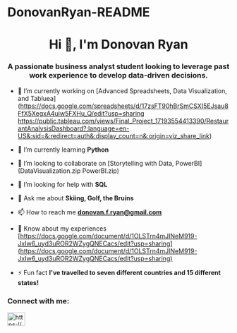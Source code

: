 # DonovanRyan-README
<h1 align="center">Hi 👋, I'm Donovan Ryan</h1>
<h3 align="center">A passionate business analyst student looking to leverage past work experience to develop data-driven decisions.</h3>

- 🔭 I’m currently working on [Advanced Spreadsheets, Data Visualization, and Tabluea](https://docs.google.com/spreadsheets/d/17zsFT90hBrSmCSXI5EJsau8FfX5XegxA4uiw5FXHu_Q/edit?usp=sharing https://public.tableau.com/views/Final_Project_17193554413390/RestaurantAnalysisDashboard?:language=en-US&:sid=&:redirect=auth&:display_count=n&:origin=viz_share_link)

- 🌱 I’m currently learning **Python**

- 👯 I’m looking to collaborate on [Storytelling with Data, PowerBI](DataVisualization.zip PowerBI.zip)

- 🤝 I’m looking for help with **SQL**

- 💬 Ask me about **Skiing, Golf, the Bruins**

- 📫 How to reach me **donovan.f.ryan@gmail.com**

- 📄 Know about my experiences [https://docs.google.com/document/d/1OLSTrn4mJINeM919-JxIw6_uyd3uROR2WZygQNECacs/edit?usp=sharing](https://docs.google.com/document/d/1OLSTrn4mJINeM919-JxIw6_uyd3uROR2WZygQNECacs/edit?usp=sharing)

- ⚡ Fun fact **I've travelled to seven different countries and 15 different states!**

<h3 align="left">Connect with me:</h3>
<p align="left">
<a href="https://linkedin.com/in/https://www.linkedin.com/in/donovan-ryan-425283193/" target="blank"><img align="center" src="https://raw.githubusercontent.com/rahuldkjain/github-profile-readme-generator/master/src/images/icons/Social/linked-in-alt.svg" alt="https://www.linkedin.com/in/donovan-ryan-425283193/" height="30" width="40" /></a>
</p>
